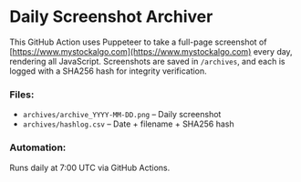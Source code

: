 # Daily Screenshot Archiver

This GitHub Action uses Puppeteer to take a full-page screenshot of [https://www.mystockalgo.com](https://www.mystockalgo.com) every day, rendering all JavaScript. Screenshots are saved in `/archives`, and each is logged with a SHA256 hash for integrity verification.

### Files:
- `archives/archive_YYYY-MM-DD.png` – Daily screenshot
- `archives/hashlog.csv` – Date + filename + SHA256 hash

### Automation:
Runs daily at 7:00 UTC via GitHub Actions.
